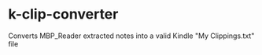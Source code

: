 k-clip-converter
================

Converts MBP_Reader extracted notes into a valid Kindle "My Clippings.txt" file

